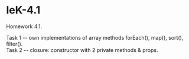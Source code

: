 # leK-4.1
Homework 4.1.

Task 1 -- own implementations of array methods forEach(), map(), sort(), filter().<br>
Task 2 -- closure: constructor with 2 private methods &amp; props.
